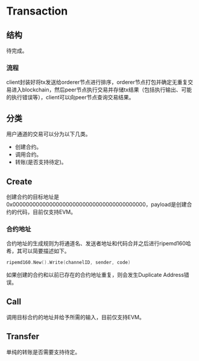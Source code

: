 # Transaction

## 结构

待完成。

### 流程

client封装好将tx发送给orderer节点进行排序，orderer节点打包并确定无重复交易进入blockchain，然后peer节点执行交易并存储tx结果（包括执行输出、可能的执行错误等），client可以向peer节点查询交易结果。

## 分类

用户通道的交易可以分为以下几类。

- 创建合约。
- 调用合约。
- 转账(是否支持待定)。

## Create

创建合约的目标地址是0x0000000000000000000000000000000000000000，payload是创建合约的代码，目前仅支持EVM。

### 合约地址

合约地址的生成规则为将通道名、发送者地址和代码合并之后进行ripemd160哈希，其可以简要描述如下。

```go
ripemd160.New().Write(channelID, sender, code)
```

如果创建的合约和以前已存在的合约地址重复，则会发生Duplicate Address错误。

## Call

调用目标合约的地址并给予所需的输入，目前仅支持EVM。

## Transfer

单纯的转账是否需要支持待定。